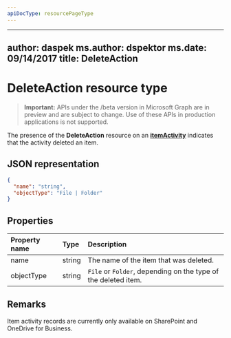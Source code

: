```yaml
---
apiDocType: resourcePageType
---
```

---
author: daspek
ms.author: dspektor
ms.date: 09/14/2017
title: DeleteAction
---
# DeleteAction resource type

> **Important:** APIs under the /beta version in Microsoft Graph are in preview and are subject to change. Use of these APIs in production applications is not supported.

The presence of the **DeleteAction** resource on an [**itemActivity**][activity] indicates that the activity deleted an item.

[activity]: itemActivity.md

## JSON representation

<!-- {
  "blockType": "resource",
  "optionalProperties": [ ],
  "@type": "microsoft.graph.deleteAction"
}-->

```json
{
  "name": "string",
  "objectType": "File | Folder"
}
```

## Properties

| Property name | Type   | Description
|:--------------|:-------|:----------------------------------------------------
| name          | string | The name of the item that was deleted.
| objectType    | string | `File` or `Folder`, depending on the type of the deleted item.

## Remarks

Item activity records are currently only available on SharePoint and OneDrive for Business.

<!-- {
  "type": "#page.annotation",
  "description": "The DeleteAction object provides information about the deletion of an item.",
  "keywords": "activities,activity,action,delete,deletion",
  "section": "documentation",
  "tocPath": "Resources/DeleteAction"
} -->
